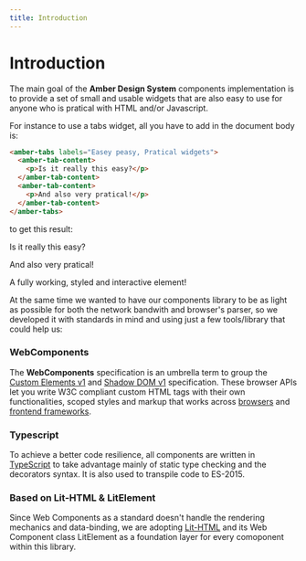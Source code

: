 ```yaml
---
title: Introduction
---
```


# Introduction
The main goal of the **Amber Design System** components implementation is to provide a set of small and usable widgets that are also easy to use for anyone who is pratical with HTML and/or Javascript.

For instance to use a tabs widget, all you have to add in the document body is:

```html
<amber-tabs labels="Easey peasy, Pratical widgets">
  <amber-tab-content>
    <p>Is it really this easy?</p>
  </amber-tab-content>
  <amber-tab-content>
    <p>And also very pratical!</p>
  </amber-tab-content>
</amber-tabs>
```

to get this result:

<amber-tabs labels="Easey peasy, Pratical widgets">
  <amber-tab-content><p>Is it really this easy?</p></amber-tab-content>
  <amber-tab-content><p>And also very pratical!</p></amber-tab-content>
</amber-tabs>

A fully working, styled and interactive element!

At the same time we wanted to have our components library to be as light as possible for both the network bandwith and browser's parser, so we developed it with standards in mind and using just a few tools/library that could help us:

### WebComponents
The **WebComponents** specification is an umbrella term to group the [Custom Elements v1](https://developer.mozilla.org/en-US/docs/Web/Web_Components/Using_custom_elements) and [Shadow DOM v1](https://developer.mozilla.org/en-US/docs/Web/Web_Components/Using_shadow_DOM) specification. These browser APIs let you write W3C compliant custom HTML tags with their own functionalities, scoped styles and markup that works across [browsers](https://caniuse.com/#feat=custom-elementsv1) and [frontend frameworks](https://custom-elements-everywhere.com/).

### Typescript
To achieve a better code resilience, all components are written in [TypeScript](https://www.typescriptlang.org/) to take advantage mainly of static type checking and the decorators syntax. It is also used to transpile code to ES-2015.

### Based on Lit-HTML & LitElement
Since Web Components as a standard doesn't handle the rendering mechanics and data-binding, we are adopting [Lit-HTML](https://polymer.github.io/lit-html/) and its Web Component class LitElement as a foundation layer for every comoponent within this library.
